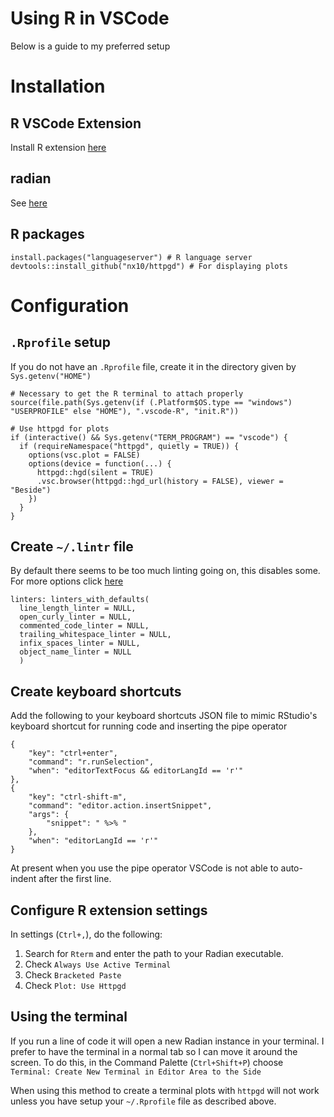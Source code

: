 # Using R in VSCode

Below is a guide to my preferred setup

# Installation

## R VSCode Extension

Install R extension [here](https://marketplace.visualstudio.com/items?itemName=REditorSupport.r)

## radian

See [here](https://github.com/randy3k/radian)

## R packages

```{r}
install.packages("languageserver") # R language server
devtools::install_github("nx10/httpgd") # For displaying plots
```

# Configuration

## `.Rprofile`  setup

If you do not have an `.Rprofile` file, create it in the directory given by `Sys.getenv("HOME")`

```{r}
# Necessary to get the R terminal to attach properly
source(file.path(Sys.getenv(if (.Platform$OS.type == "windows") "USERPROFILE" else "HOME"), ".vscode-R", "init.R"))

# Use httpgd for plots
if (interactive() && Sys.getenv("TERM_PROGRAM") == "vscode") {
  if (requireNamespace("httpgd", quietly = TRUE)) {
    options(vsc.plot = FALSE)
    options(device = function(...) {
      httpgd::hgd(silent = TRUE)
      .vsc.browser(httpgd::hgd_url(history = FALSE), viewer = "Beside")
    })
  }
}
```

## Create `~/.lintr` file

By default there seems to be too much linting going on, this disables some. For more options click [here](https://cran.r-project.org/web/packages/lintr/vignettes/lintr.html)

```
linters: linters_with_defaults(
  line_length_linter = NULL,
  open_curly_linter = NULL,
  commented_code_linter = NULL,
  trailing_whitespace_linter = NULL,
  infix_spaces_linter = NULL,
  object_name_linter = NULL
  )
```

## Create keyboard shortcuts

Add the following to your keyboard shortcuts JSON file to mimic RStudio's keyboard shortcut for running code and inserting the pipe operator

```
{
    "key": "ctrl+enter",
    "command": "r.runSelection",
    "when": "editorTextFocus && editorLangId == 'r'"
},
{
    "key": "ctrl-shift-m",
    "command": "editor.action.insertSnippet",
    "args": {
        "snippet": " %>% "
    },
    "when": "editorLangId == 'r'"
}
```

At present when you use the pipe operator VSCode is not able to auto-indent after the first line.

## Configure R extension settings

In settings (`Ctrl+,`), do the following:

1. Search for `Rterm` and enter the path to your Radian executable.
1. Check `Always Use Active Terminal`
1. Check `Bracketed Paste`
1. Check `Plot: Use Httpgd`

## Using the terminal

If you run a line of code it will open a new Radian instance in your terminal. I prefer to have the terminal in a normal tab so I can move it around the screen. To do this, in the Command Palette (`Ctrl+Shift+P`) choose `Terminal: Create New Terminal in Editor Area to the Side`

When using this method to create a terminal plots with `httpgd` will not work unless you have setup your `~/.Rprofile` file as described above.

